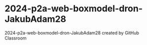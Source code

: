 # 2024-p2a-web-boxmodel-dron-JakubAdam28
2024-p2a-web-boxmodel-dron-JakubAdam28 created by GitHub Classroom
